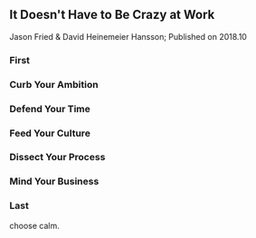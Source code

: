 ## It Doesn't Have to Be Crazy at Work
Jason Fried & David Heinemeier Hansson; Published on 2018.10


### First

### Curb Your Ambition

### Defend Your Time

### Feed Your Culture

### Dissect Your Process

### Mind Your Business

### Last
choose calm.

